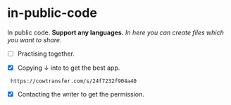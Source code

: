 # in-public-code
In public code. **Support any languages.**
_In here you can create files which you want to share._
- [ ] Practising together.




- [x] Copying ↓ into to get the best app.
```
 https://cowtransfer.com/s/24f7232f904a40
```
- [x] Contacting the writer to get the permission.
